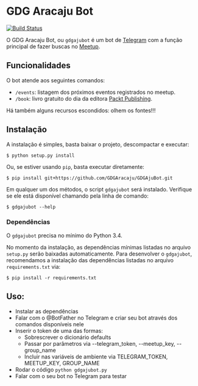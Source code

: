 # GDG Aracaju Bot

[![Build Status](https://travis-ci.org/GDGAracaju/GDGAjuBot.svg?branch=master)](https://travis-ci.org/GDGAracaju/GDGAjuBot)

O GDG Aracaju Bot, ou `gdgajubot` é um bot de [Telegram](https://telegram.me/) com a função
principal de fazer buscas no [Meetup](http://www.meetup.com/).

## Funcionalidades

O bot atende aos seguintes comandos:

- `/events`: listagem dos próximos eventos registrados no meetup.
- `/book`: livro gratuito do dia da editora [Packt Publishing](https://www.packtpub.com/).

Há também alguns recursos escondidos: olhem os fontes!!!

## Instalação

A instalação é simples, basta baixar o projeto, descompactar e executar:

    $ python setup.py install

Ou, se estiver usando `pip`, basta executar diretamente:

    $ pip install git+https://github.com/GDGAracaju/GDGAjuBot.git

Em qualquer um dos métodos, o script `gdgajubot` será instalado. Verifique se ele está disponível
chamando pela linha de comando:

    $ gdgajubot --help

### Dependências

O `gdgajubot` precisa no mínimo do Python 3.4.

No momento da instalação, as dependências mínimas listadas no arquivo `setup.py` serão baixadas
automaticamente. Para desenvolver o `gdgajubot`, recomendamos a instalação das dependências listadas
no arquivo `requirements.txt` via:

    $ pip install -r requirements.txt

## Uso:

- Instalar as dependências
- Falar com o @BotFather no Telegram e criar seu bot através dos comandos disponíveis nele
- Inserir o token de uma das formas:
  - Sobrescrever o dicionário defaults
  - Passar por parâmetros via --telegram_token, --meetup_key, --group_name
  - Incluir nas variáveis de ambiente via TELEGRAM_TOKEN, MEETUP_KEY, GROUP_NAME
- Rodar o código `python gdgajubot.py`
- Falar com o seu bot no Telegram para testar


